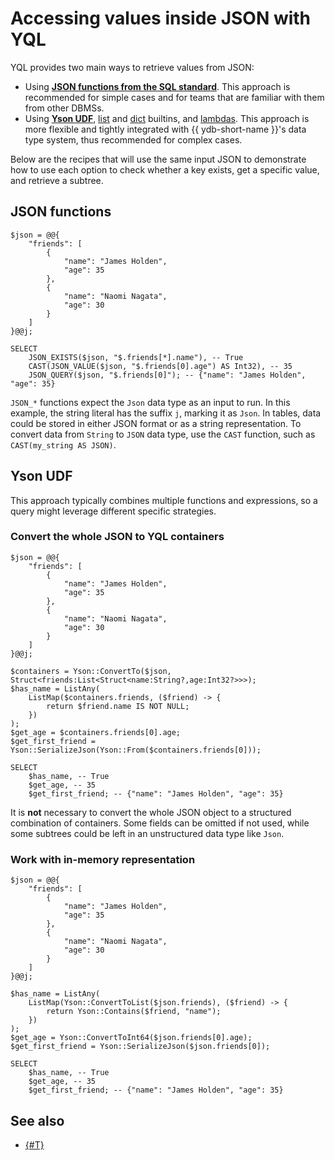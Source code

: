 # Accessing values inside JSON with YQL

YQL provides two main ways to retrieve values from JSON:

- Using [**JSON functions from the SQL standard**](../builtins/json.md). This approach is recommended for simple cases and for teams that are familiar with them from other DBMSs.
- Using [**Yson UDF**](../udf/list/yson.md), [list](../builtins/list.md) and [dict](../builtins/dict.md) builtins, and [lambdas](../syntax/expressions.md#lambda). This approach is more flexible and tightly integrated with {{ ydb-short-name }}'s data type system, thus recommended for complex cases.

Below are the recipes that will use the same input JSON to demonstrate how to use each option to check whether a key exists, get a specific value, and retrieve a subtree.

## JSON functions

```yql
$json = @@{
    "friends": [
        {
            "name": "James Holden",
            "age": 35
        },
        {
            "name": "Naomi Nagata",
            "age": 30
        }
    ]
}@@j;

SELECT
    JSON_EXISTS($json, "$.friends[*].name"), -- True
    CAST(JSON_VALUE($json, "$.friends[0].age") AS Int32), -- 35
    JSON_QUERY($json, "$.friends[0]"); -- {"name": "James Holden", "age": 35}
```

`JSON_*` functions expect the `Json` data type as an input to run. In this example, the string literal has the suffix `j`, marking it as `Json`. In tables, data could be stored in either JSON format or as a string representation. To convert data from `String` to `JSON` data type, use the `CAST` function, such as `CAST(my_string AS JSON)`.

## Yson UDF

This approach typically combines multiple functions and expressions, so a query might leverage different specific strategies.

### Convert the whole JSON to YQL containers

```yql
$json = @@{
    "friends": [
        {
            "name": "James Holden",
            "age": 35
        },
        {
            "name": "Naomi Nagata",
            "age": 30
        }
    ]
}@@j;

$containers = Yson::ConvertTo($json, Struct<friends:List<Struct<name:String?,age:Int32?>>>);
$has_name = ListAny(
    ListMap($containers.friends, ($friend) -> {
        return $friend.name IS NOT NULL;
    })
);
$get_age = $containers.friends[0].age;
$get_first_friend = Yson::SerializeJson(Yson::From($containers.friends[0]));

SELECT
    $has_name, -- True
    $get_age, -- 35
    $get_first_friend; -- {"name": "James Holden", "age": 35}
```

It is **not** necessary to convert the whole JSON object to a structured combination of containers. Some fields can be omitted if not used, while some subtrees could be left in an unstructured data type like `Json`.

### Work with in-memory representation

```yql
$json = @@{
    "friends": [
        {
            "name": "James Holden",
            "age": 35
        },
        {
            "name": "Naomi Nagata",
            "age": 30
        }
    ]
}@@j;

$has_name = ListAny(
    ListMap(Yson::ConvertToList($json.friends), ($friend) -> {
        return Yson::Contains($friend, "name");
    })
);
$get_age = Yson::ConvertToInt64($json.friends[0].age);
$get_first_friend = Yson::SerializeJson($json.friends[0]);

SELECT
    $has_name, -- True
    $get_age, -- 35
    $get_first_friend; -- {"name": "James Holden", "age": 35}
```

## See also

- [{#T}](modifying-json.md)
